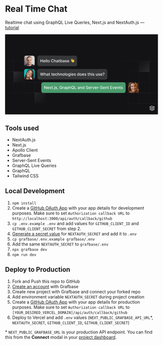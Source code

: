 # Real Time Chat 

Realtime chat using GraphQL Live Queries, Next.js and NextAuth.js &mdash; [tutorial](https://grafbase.com/guides/how-to-build-a-real-time-chat-app-with-nextjs-graphql-and-server-sent-events)

![gigasoftchat App](/public/og.png)

## Tools used

- NextAuth.js
- Next.js
- Apollo Client
- Grafbase
- Server-Sent Events
- GraphQL Live Queries
- GraphQL
- Tailwind CSS

## Local Development

1. `npm install`
2. Create a [GitHub OAuth App](https://docs.github.com/en/apps/oauth-apps/building-oauth-apps/creating-an-oauth-app) with your app details for development purposes. Make sure to set `Authorization callback URL` to `http://localhost:3000/api/auth/callback/github`
3. `cp .env.example .env` and add values for `GITHUB_CLIENT_ID` and `GITHUB_CLIENT_SECRET` from step 2.
4. [Generate a secret value](https://generate-secret.vercel.app) for `NEXTAUTH_SECRET` and add it to `.env`
5. `cp grafbase/.env.example grafbase/.env`
6. Add the same `NEXTAUTH_SECRET` to `grafbase/.env`
7. `npx grafbase dev`
8. `npm run dev`

## Deploy to Production

1. Fork and Push this repo to GitHub
2. [Create an account](https://grafbase.com) with Grafbase
3. Create new project with Grafbase and connect your forked repo
4. Add environment variable `NEXTAUTH_SECRET` during project creation
5. Create a [GitHub OAuth App](https://docs.github.com/en/apps/oauth-apps/building-oauth-apps/creating-an-oauth-app) with your app details for production purposes. Make sure to set `Authorization callback URL` to `[YOUR_DESIRED_VERCEL_DOMAIN]/api/auth/callback/github`
6. Deploy to Vercel and add `.env` values (`NEXT_PUBLIC_GRAFBASE_API_URL`\*, `NEXTAUTH_SECRET`, `GITHUB_CLIENT_ID`, `GITHUB_CLIENT_SECRET`)

\* `NEXT_PUBLIC_GRAFBASE_URL` is your production API endpoint. You can find this from the **Connect** modal in your [project dashboard](https://grafbase.com/dashboard).

